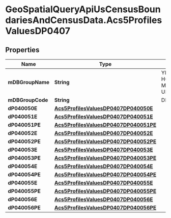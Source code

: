 # GeoSpatialQueryApiUsCensusBoundariesAndCensusData.Acs5ProfilesValuesDP0407

## Properties

Name | Type | Description | Notes
------------ | ------------- | ------------- | -------------
**mDBGroupName** | **String** | YEAR HOUSEHOLDER MOVED INTO UNIT | 
**mDBGroupCode** | **String** | DP0407 | 
**dP040050E** | [**Acs5ProfilesValuesDP0407DP040050E**](Acs5ProfilesValuesDP0407DP040050E.md) |  | 
**dP040051E** | [**Acs5ProfilesValuesDP0407DP040051E**](Acs5ProfilesValuesDP0407DP040051E.md) |  | 
**dP040051PE** | [**Acs5ProfilesValuesDP0407DP040051PE**](Acs5ProfilesValuesDP0407DP040051PE.md) |  | 
**dP040052E** | [**Acs5ProfilesValuesDP0407DP040052E**](Acs5ProfilesValuesDP0407DP040052E.md) |  | 
**dP040052PE** | [**Acs5ProfilesValuesDP0407DP040052PE**](Acs5ProfilesValuesDP0407DP040052PE.md) |  | 
**dP040053E** | [**Acs5ProfilesValuesDP0407DP040053E**](Acs5ProfilesValuesDP0407DP040053E.md) |  | 
**dP040053PE** | [**Acs5ProfilesValuesDP0407DP040053PE**](Acs5ProfilesValuesDP0407DP040053PE.md) |  | 
**dP040054E** | [**Acs5ProfilesValuesDP0407DP040054E**](Acs5ProfilesValuesDP0407DP040054E.md) |  | 
**dP040054PE** | [**Acs5ProfilesValuesDP0407DP040054PE**](Acs5ProfilesValuesDP0407DP040054PE.md) |  | 
**dP040055E** | [**Acs5ProfilesValuesDP0407DP040055E**](Acs5ProfilesValuesDP0407DP040055E.md) |  | 
**dP040055PE** | [**Acs5ProfilesValuesDP0407DP040055PE**](Acs5ProfilesValuesDP0407DP040055PE.md) |  | 
**dP040056E** | [**Acs5ProfilesValuesDP0407DP040056E**](Acs5ProfilesValuesDP0407DP040056E.md) |  | 
**dP040056PE** | [**Acs5ProfilesValuesDP0407DP040056PE**](Acs5ProfilesValuesDP0407DP040056PE.md) |  | 


